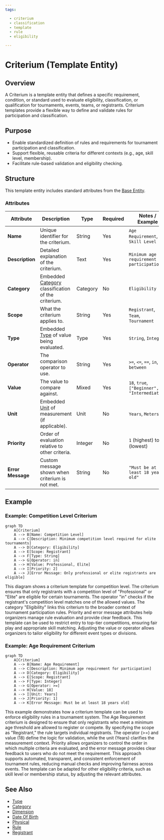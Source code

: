 ```yaml
---
tags:

  - criterium
  - classification
  - template
  - rule
  - eligibility

---
```


# Criterium (Template Entity)

## Overview

A Criterium is a template entity that defines a specific requirement, condition, or standard used to evaluate eligibility, classification, or qualification for tournaments, events, teams, or registrants. Criterium templates provide a flexible way to define and validate rules for participation and classification.

## Purpose

- Enable standardized definition of rules and requirements for tournament participation and classification.
- Support flexible, reusable criteria for different contexts (e.g., age, skill level, membership).
- Facilitate rule-based validation and eligibility checking.

## Structure

This template entity includes standard attributes from the [Base Entity](../foundation/base_entity.md).

### Attributes

| Attribute         | Description                                     | Type    | Required | Notes / Example                              |
| ----------------- | ----------------------------------------------- | ------- | -------- | -------------------------------------------- |
| **Name**          | Unique identifier for the criterium.            | String  | Yes      | `Age Requirement`, `Skill Level`             |
| **Description**   | Detailed explanation of the criterium.          | Text    | Yes      | `Minimum age requirement for participation.` |
| **Category**      | Embedded [Category](../classification/category.md) classification of the criterium. | Category | No       | `Eligibility`    |
| **Scope**         | What the criterium applies to.                  | String  | Yes      | `Registrant`, `Team`, `Tournament`          |
| **Type**          | Embedded [Type](../classification/type.md) of value being evaluated. | Type | Yes      | `String`, `Integer`    |
| **Operator**      | The comparison operator to use.                 | String  | Yes      | `>=`, `<=`, `==`, `in`, `between`            |
| **Value**         | The value to compare against.                   | Mixed   | Yes      | `18`, `true`, `["Beginner", "Intermediate"]` |
| **Unit**          | Embedded [Unit](../classification/measurement/unit.md) of measurement (if applicable). | Unit    | No       | `Years`, `Meters`    |
| **Priority**      | Order of evaluation relative to other criteria. | Integer | No       | `1` (highest) to `10` (lowest)               |
| **Error Message** | Custom message shown when criterium is not met. | String  | No       | `"Must be at least 18 years old"`            |

## Example

### Example: Competition Level Criterium

```mermaid
graph TD
    A[Criterium]
    A --> B[Name: Competition Level]
    A --> C[Description: Minimum competition level required for elite tournaments]
    A --> D[Category: Eligibility]
    A --> E[Scope: Registrant]
    A --> F[Type: String]
    A --> G[Operator: in]
    A --> H[Value: Professional, Elite]
    A --> I[Priority: 2]
    A --> J[Error Message: Only professional or elite registrants are eligible]
```

This diagram shows a criterium template for competition level. The criterium ensures that only registrants with a competition level of "Professional" or "Elite" are eligible for certain tournaments. The operator "in" checks if the registrant's competition level matches one of the allowed values. The category "Eligibility" links this criterium to the broader context of tournament participation rules. Priority and error message attributes help organizers manage rule evaluation and provide clear feedback. This template can be used to restrict entry to top-tier competitions, ensuring fair play and appropriate skill matching. Adjusting the value or operator allows organizers to tailor eligibility for different event types or divisions.

### Example: Age Requirement Criterium

```mermaid
graph TD
    A[Criterium]
    A --> B[Name: Age Requirement]
    A --> C[Description: Minimum age requirement for participation]
    A --> D[Category: Eligibility]
    A --> E[Scope: Registrant]
    A --> F[Type: Integer]
    A --> G[Operator: >=]
    A --> H[Value: 18]
    A --> I[Unit: Years]
    A --> J[Priority: 1]
    A --> K[Error Message: Must be at least 18 years old]
```

This example demonstrates how a criterium template can be used to enforce eligibility rules in a tournament system. The Age Requirement criterium is designed to ensure that only registrants who meet a minimum age threshold are allowed to register or compete. By specifying the scope as "Registrant," the rule targets individual registrants. The operator (>=) and value (18) define the logic for validation, while the unit (Years) clarifies the measurement context. Priority allows organizers to control the order in which multiple criteria are evaluated, and the error message provides clear feedback to users who do not meet the requirement. This approach supports automated, transparent, and consistent enforcement of tournament rules, reducing manual checks and improving fairness across events. The template can be adapted for other eligibility criteria, such as skill level or membership status, by adjusting the relevant attributes.

## See Also

- [Type](../classification/type.md)
- [Category](../classification/category.md)
- [Dimension](../classification/dimension.md)
- [Date Of Birth](../identity/attributes/date_of_birth.md)
- [Physical](../identity/attributes/physical.md)
- [Rule](../tournament/rule.md)
- [Registrant](../registration/registrant.md)
